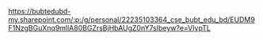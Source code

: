 https://bubtedubd-my.sharepoint.com/:p:/g/personal/22235103364_cse_bubt_edu_bd/EUDM9F1NzgBGuXnq9mllA80BGZrsBjHbAUgZ0nY7sIbeyw?e=VIypTL
